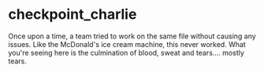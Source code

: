 # checkpoint_charlie

Once upon a time, a team tried to work on the same file without causing any issues. Like the McDonald's ice cream machine, this never worked. What you're seeing here is the culmination of blood, sweat and tears.... mostly tears.